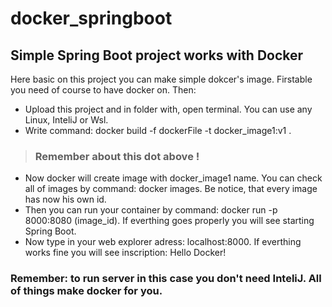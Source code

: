 # docker_springboot
## Simple Spring Boot project works with Docker
Here basic on this project you can make simple dokcer's image. Firstable you need of course to have docker on. Then:
- Upload this project and in folder with, open terminal. You can use any Linux, InteliJ or Wsl.
- Write command: docker build -f dockerFile -t docker_image1:v1 .
 > ### Remember about this dot above !
- Now docker will create image with docker_image1 name. You can check all of images by command: docker images. Be notice, that every image has now his own id.
- Then you can run your container by command: docker run -p 8000:8080 (image_id). If everthing goes properly you will see starting Spring Boot.
- Now type in your web explorer adress: localhost:8000. If everthing works fine you will see inscription: Hello Docker!
### Remember: to run server in this case you don't need InteliJ. All of things make docker for you.
